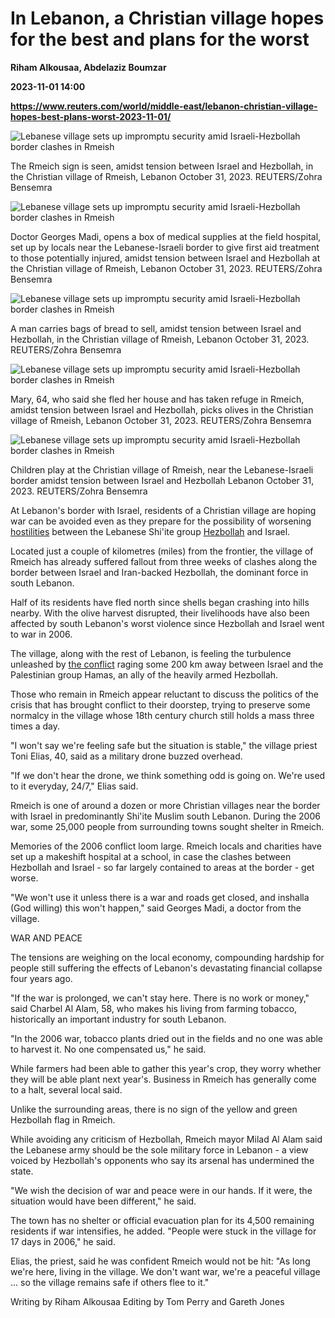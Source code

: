 # In Lebanon, a Christian village hopes for the best and plans for the worst
**Riham Alkousaa, Abdelaziz Boumzar**

**2023-11-01 14:00**

**https://www.reuters.com/world/middle-east/lebanon-christian-village-hopes-best-plans-worst-2023-11-01/**

![Lebanese village sets up impromptu security amid Israeli-Hezbollah border clashes in Rmeish](https://www.reuters.com/resizer/Q487Kkvx6qgIS_Zs18iIAXKgJ0I=/1920x0/filters:quality(80)/cloudfront-us-east-2.images.arcpublishing.com/reuters/S4T2F7IEJJJ53HY347GKNRRVAI.jpg)

The Rmeich sign is seen, amidst tension between Israel and Hezbollah, in the Christian village of Rmeish, Lebanon October 31, 2023. REUTERS/Zohra Bensemra

![Lebanese village sets up impromptu security amid Israeli-Hezbollah border clashes in Rmeish](https://www.reuters.com/resizer/4UoS192yj8EOoLBqGFyWseZBDYw=/1920x0/filters:quality(80)/cloudfront-us-east-2.images.arcpublishing.com/reuters/PJUPUEFNUZNUTA6LQRNCBCQXKU.jpg)

Doctor Georges Madi, opens a box of medical supplies at the field hospital, set up by locals near the Lebanese-Israeli border to give first aid treatment to those potentially injured, amidst tension between Israel and Hezbollah at the Christian village of Rmeish, Lebanon October 31, 2023. REUTERS/Zohra Bensemra

![Lebanese village sets up impromptu security amid Israeli-Hezbollah border clashes in Rmeish](https://www.reuters.com/resizer/HD5f5t7B5n0L01E_TLgRogOD3PM=/1920x0/filters:quality(80)/cloudfront-us-east-2.images.arcpublishing.com/reuters/MNERLFC2M5IE3MGGQMDXOZMOMA.jpg)

A man carries bags of bread to sell, amidst tension between Israel and Hezbollah, in the Christian village of Rmeish, Lebanon October 31, 2023. REUTERS/Zohra Bensemra

![Lebanese village sets up impromptu security amid Israeli-Hezbollah border clashes in Rmeish](https://www.reuters.com/resizer/9knXHq26ZMHEElAKz7UCPxakgr0=/1920x0/filters:quality(80)/cloudfront-us-east-2.images.arcpublishing.com/reuters/2H5WWMX3LZNO5LPBXRTL6D5JUQ.jpg)

Mary, 64, who said she fled her house and has taken refuge in Rmeich, amidst tension between Israel and Hezbollah, picks olives in the Christian village of Rmeish, Lebanon October 31, 2023. REUTERS/Zohra Bensemra

![Lebanese village sets up impromptu security amid Israeli-Hezbollah border clashes in Rmeish](https://www.reuters.com/resizer/Qx0gTeAED7GyZh-ksDAkrk5NBF0=/1920x0/filters:quality(80)/cloudfront-us-east-2.images.arcpublishing.com/reuters/YJRDO5QCBNJS7EXYW2C5C5QE5A.jpg)

Children play at the Christian village of Rmeish, near the Lebanese-Israeli border amidst tension between Israel and Hezbollah Lebanon October 31, 2023. REUTERS/Zohra Bensemra

At Lebanon's border with Israel, residents of a Christian village are hoping war can be avoided even as they prepare for the possibility of worsening [hostilities](https://www.reuters.com/world/middle-east/lebanons-hezbollah-works-curb-hefty-losses-israel-clashes-sources-say-2023-10-30/) between the Lebanese Shi'ite group [Hezbollah](https://www.reuters.com/world/middle-east/what-is-hezbollah-group-backing-hamas-against-israel-2023-10-30/) and Israel.

Located just a couple of kilometres (miles) from the frontier, the village of Rmeich has already suffered fallout from three weeks of clashes along the border between Israel and Iran-backed Hezbollah, the dominant force in south Lebanon.

Half of its residents have fled north since shells began crashing into hills nearby. With the olive harvest disrupted, their livelihoods have also been affected by south Lebanon's worst violence since Hezbollah and Israel went to war in 2006.

The village, along with the rest of Lebanon, is feeling the turbulence unleashed by [the conflict](https://www.reuters.com/world/middle-east/israeli-military-jets-strike-gaza-camp-says-hamas-commander-killed-2023-11-01/) raging some 200 km away between Israel and the Palestinian group Hamas, an ally of the heavily armed Hezbollah.

Those who remain in Rmeich appear reluctant to discuss the politics of the crisis that has brought conflict to their doorstep, trying to preserve some normalcy in the village whose 18th century church still holds a mass three times a day.

"I won't say we're feeling safe but the situation is stable," the village priest Toni Elias, 40, said as a military drone buzzed overhead.

"If we don't hear the drone, we think something odd is going on. We're used to it everyday, 24/7," Elias said.

Rmeich is one of around a dozen or more Christian villages near the border with Israel in predominantly Shi'ite Muslim south Lebanon. During the 2006 war, some 25,000 people from surrounding towns sought shelter in Rmeich.

Memories of the 2006 conflict loom large. Rmeich locals and charities have set up a makeshift hospital at a school, in case the clashes between Hezbollah and Israel - so far largely contained to areas at the border - get worse.

"We won't use it unless there is a war and roads get closed, and inshalla (God willing) this won't happen," said Georges Madi, a doctor from the village.

WAR AND PEACE

The tensions are weighing on the local economy, compounding hardship for people still suffering the effects of Lebanon's devastating financial collapse four years ago.

"If the war is prolonged, we can't stay here. There is no work or money," said Charbel Al Alam, 58, who makes his living from farming tobacco, historically an important industry for south Lebanon.

"In the 2006 war, tobacco plants dried out in the fields and no one was able to harvest it. No one compensated us," he said.

While farmers had been able to gather this year's crop, they worry whether they will be able plant next year's. Business in Rmeich has generally come to a halt, several local said.

Unlike the surrounding areas, there is no sign of the yellow and green Hezbollah flag in Rmeich.

While avoiding any criticism of Hezbollah, Rmeich mayor Milad Al Alam said the Lebanese army should be the sole military force in Lebanon - a view voiced by Hezbollah's opponents who say its arsenal has undermined the state.

"We wish the decision of war and peace were in our hands. If it were, the situation would have been different," he said.

The town has no shelter or official evacuation plan for its 4,500 remaining residents if war intensifies, he added. "People were stuck in the village for 17 days in 2006," he said.

Elias, the priest, said he was confident Rmeich would not be hit: "As long we're here, living in the village. We don't want war, we're a peaceful village ... so the village remains safe if others flee to it."

Writing by Riham Alkousaa Editing by Tom Perry and Gareth Jones